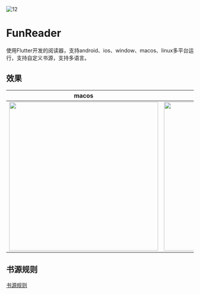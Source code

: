 

![12](https://github.com/gstory0404/fun_reader/blob/master/assets/images/logo.png)
# FunReader

使用Flutter开发的阅读器，支持android、ios、window、macos、linux多平台运行，支持自定义书源，支持多语言。

## 效果

|  macos   | android  |
|  ----  | ----  |
| <img src="https://github.com/gstory0404/fun_reader/blob/master/file/macos.gif" width="400px" height="400px"/>   | <img src="https://github.com/gstory0404/fun_reader/blob/master/file/phone.gif" width="400px" height="400px"/> |


## 书源规则
 
[书源规则](https://github.com/gstory0404/fun_reader/blob/master/rule.md)






